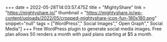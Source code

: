 +++
date = 2022-05-28T14:03:57.475Z
title = "MightyShare"
link = "https://mightyshare.io/"
thumbnail = "https://mightyshare.io/wp-content/uploads/2022/05/cropped-mightyshare-icon-fun-180x180.png"
snippet="null"
tags = ["WordPress"," Social Images"," Open Graph"," Social Media"]
+++
Free WordPress plugin to generate social media images. Free plan allows 50 renders a month with paid plans starting at $5 a month.
